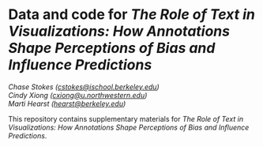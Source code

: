 # Data and code for _The Role of Text in Visualizations: How Annotations Shape Perceptions of Bias and Influence Predictions_

_Chase Stokes ([cstokes@ischool.berkeley.edu](mailto:cstokes@ischool.berkeley.edu))_<br>
_Cindy Xiong ([cxiong@u.northwestern.edu](mailto:cxiong@u.northwestern.edu ))_<br>
_Marti Hearst ([hearst@berkeley.edu](mailto:hearst@berkeley.edu))_<br>

This repository contains supplementary materials for _The Role of Text in Visualizations: How Annotations Shape Perceptions of Bias and Influence Predictions_.



